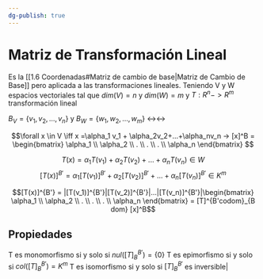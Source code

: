 ```yaml
---
dg-publish: true
---
```

# Matriz de Transformación Lineal

Es la [[1.6 Coordenadas#Matriz de cambio de base|Matriz de Cambio de Base]] pero aplicada a las transformaciones lineales.
Teniendo V y W espacios vectoriales tal que $dim(V) = n$ y $dim(W)=m$ 
y $T: R^n -> R^m$ transformación lineal

$B_V = \{v_1, v_2, ..., v_n\}$ y $B_W = \{w_1, w_2, ..., w_m\}$ <-><->

$$\forall x \in V \iff x =\alpha_1 v_1 + \alpha_2v_2+...+\alpha_nv_n -> [x]^B = \begin{bmatrix}
\alpha_1 \\
\alpha_2 \\
. \\
. \\
. \\
\alpha_n 
\end{bmatrix} $$

$$ T(x) = \alpha_1 T(v_1) + \alpha_2 T(v_2) + ... + \alpha_n T( v_n) \in W$$
$$[T(x)]^{B'}=\alpha_1 [T(v_1)]^{B'} + \alpha_2 [T(v_2)]^{B'} + ... + \alpha_n [T(v_n)]^{B'} \in K ^m$$

$$[T(x)]^{B'} = |[T(v_1)]^{B'}|[T(v_2)]^{B'}|...|[T(v_n)]^{B'}|\begin{bmatrix}
\alpha_1 \\
\alpha_2 \\
. \\
. \\
. \\
\alpha_n 
\end{bmatrix} = [T]^{B'codom}_{B dom} [x]^B$$

## Propiedades
T es monomorfismo si y solo si $nul([T]^{B'}_B)= \{0\}$
T es epimorfismo si y solo si $col([T]^{B'}_B)= K^m$
T es isomorfismo si y solo si $[T]^{B'}_B$ es inversible|
